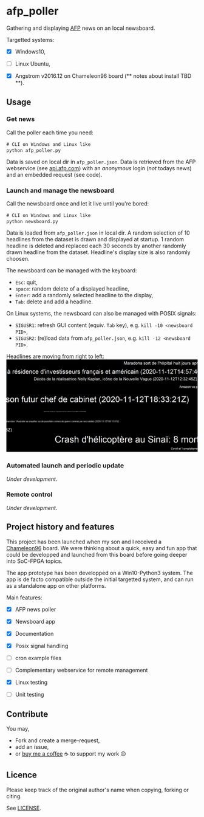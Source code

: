 # afp_poller

Gathering and displaying [AFP](https://www.afp.com/) news on an local newsboard.

Targetted systems:
* [X] Windows10,
* [ ] Linux Ubuntu,
* [X] Angstrom v2016.12 on Chameleon96 board (** notes about install TBD **).


## Usage

### Get news

Call the poller each time you need:
```
# CLI on Windows and Linux like
python afp_poller.py
```

Data is saved on local dir in `afp_poller.json`.
Data is retrieved from the AFP webservice (see [api.afp.com](https://api.afp.com)) with an *anonymous* login (*not* todays news) and an embedded request (see code). 

### Launch and manage the newsboard

Call the newsboard once and let it live until you're bored:
```
# CLI on Windows and Linux like
python newsboard.py
```

Data is loaded from `afp_poller.json` in local dir.
A random selection of 10 headlines from the dataset is drawn and displayed at startup.
1 random headline is deleted and replaced each 30 seconds by another randomly drawn headline from the dataset.
Headline's display size is also randomly choosen.

The newsboard can be managed with the keyboard:
* `Esc`: quit,
* `space`: random delete of a displayed headline,
* `Enter`: add a randomly selected headline to the display,
* `Tab`: delete and add a headline.

On Linux systems, the newsboard can also be managed with POSIX signals:
* `SIGUSR1`: refresh GUI content (equiv. `Tab` key), e.g. `kill -10 <newsboard PID>`,
* `SIGUSR2`: (re)load data from `afp_poller.json`, e.g. `kill -12 <newsboard PID>`.

Headlines are moving from right to left:
![newsboard](img/newsboard_2020-11-14_17-14-00.png)

### Automated launch and periodic update
*Under development*.

### Remote control
*Under development*.

## Project history and features

This project has been launched when my son and I received a [Chameleon96](https://www.96boards.org/product/chameleon96/) board.
We were thinking about a quick, easy and fun app that could be developped and launched from this board before going deeper into SoC-FPGA topics.

The app prototype has been developped on a Win10-Python3 system.
The app is de facto compatible outside the initial targetted system, and can run as a standalone app on other platforms.

Main features:

* [X] AFP news poller
* [X] Newsboard app
* [X] Documentation
* [X] Posix signal handling
* [ ] cron example files
* [ ] Complementary webservice for remote management
* [X] Linux testing
* [ ] Unit testing


## Contribute

You may,
* Fork and create a merge-request,
* add an issue,
* or [buy me a coffee](https://www.buymeacoffee.com/genears) :coffee: to support my work :wink:

## Licence

Please keep track of the original author's name when copying, forking or citing.

See [LICENSE](LICENSE).
